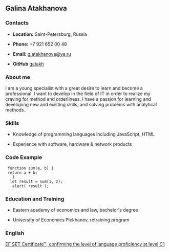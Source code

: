 ## Galina Atakhanova ##

### Contacts
 
 - **Location:** Saint-Petersburg, Russia
 
 - **Phone:** +7 921 652 00 48
 
 - **Email:** g.atakhanova@ya.ru
 
 - **GitHub** [gatakh](https://github.com/gatakh) 

### About me
 
 I am a young specialist with a great desire to learn and become a professional. I want to develop in the field of IT in order to realize my craving for method and orderliness. I have a passion for learning and developing new and existing skills, and solving problems with analytical methods.
 
 ### Skills
 
- Knowledge of programming languages including JavaScript, HTML

- Experience with software, hardware & network products

 ### Code Example
 
     function sum(a, b) { 
     return a + b; 
       }  
      let result = sum(1, 2);
       alert( result ); 

 ### Education and Training
 
- Eastern academy of economics and law, bachelor's degree

- University of Economics Plekhanov, retraining program


 ### English
 
[EF SET Certificate™, confirming the level of language proficiency at level C1](https://www.efset.org/cert/cG3hKP)
